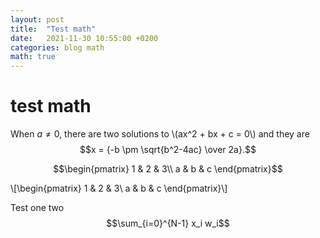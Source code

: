 ```yaml
---
layout: post
title:  "Test math"
date:   2021-11-30 10:55:00 +0200
categories: blog math
math: true
---
```



# test math

When $a \ne 0$, there are two solutions to \\(ax^2 + bx + c = 0\\) and they are
$$x = {-b \pm \sqrt{b^2-4ac} \over 2a}.$$

$$\begin{pmatrix}
1 & 2 & 3\\
a & b & c
\end{pmatrix}$$


\\[\begin{pmatrix}
1 & 2 & 3\\
a & b & c
\end{pmatrix}\\]

Test one two $$\sum_{i=0}^{N-1} x_i w_i$$
